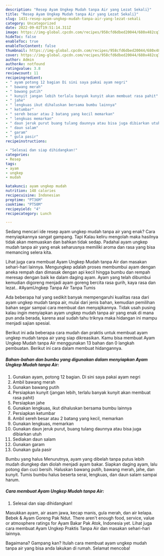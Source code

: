 ```yaml
---
description: "Resep Ayam Ungkep Mudah tanpa Air yang Lezat Sekali}"
title: "Resep Ayam Ungkep Mudah tanpa Air yang Lezat Sekali}"
slug: 1431-resep-ayam-ungkep-mudah-tanpa-air-yang-lezat-sekali
category: Uncategorized
date: 2022-09-02T19:51:14.311Z
image: https://img-global.cpcdn.com/recipes/958cfd6dbed20044/680x482cq70/ayam-ungkep-mudah-tanpa-air-foto-resep-utama.jpg
hideToc: false
enableToc: true
enableTocContent: false
thumbnail: https://img-global.cpcdn.com/recipes/958cfd6dbed20044/680x482cq70/ayam-ungkep-mudah-tanpa-air-foto-resep-utama.jpg
cover: https://img-global.cpcdn.com/recipes/958cfd6dbed20044/680x482cq70/ayam-ungkep-mudah-tanpa-air-foto-resep-utama.jpg
author: Admin
authorAv: notfound
ratingvalue: 3.8
reviewcount: 11
recipeingredient:
- " ayam potong 12 bagian Di sini saya pakai ayam negri"
- " bawang merah"
- " bawang putih"
- " kunyit jangan lebih terlalu banyak kunyit akan membuat rasa pahit"
- " jahe"
- " lengkuas ikut dihaluskan bersama bumbu lainnya"
- " ketumbar"
- " sereh besar atau 2 batang yang kecil memarkan"
- " lengkuas memarkan"
- " daun jeruk purut buang tulang daunnya atau bisa juga dibiarkan utuh"
- " daun salam"
- " garam"
- " gula pasir"
recipeinstructions:

- "Selesai dan siap dihidangkan!"
categories:
- Resep
tags:
- ayam
- ungkep
- mudah

katakunci: ayam ungkep mudah 
nutrition: 148 calories
recipecuisine: Indonesian
preptime: "PT36M"
cooktime: "PT50M"
recipeyield: "4"
recipecategory: Lunch

---
```



Sedang mencari ide resep ayam ungkep mudah tanpa air yang enak? Cara menyiapkannya sangat gampang. Tapi Kalau keliru mengolah maka hasilnya tidak akan memuaskan dan bahkan tidak sedap. Padahal ayam ungkep mudah tanpa air yang enak seharusnya memiliki aroma dan rasa yang bisa memancing selera kita.


Lihat juga cara membuat Ayam Ungkep Mudah tanpa Air dan masakan sehari-hari lainnya. Mengungkep adalah proses membumbui ayam dengan aneka rempah dan dimasak dengan api kecil hingga bumbu dan rempah meresap dengan baik ke dalam daging ayam. Ayam yang telah dibumbui kemudian digoreng menjadi ayam goreng bercita rasa gurih, kaya rasa dan lezat.. #AyamUngkep Tanpa Air Tanpa Tumis

Ada beberapa hal yang sedikit banyak mempengaruhi kualitas rasa dari ayam ungkep mudah tanpa air, mulai dari jenis bahan, kemudian pemilihan bahan segar sampai cara membuat dan menyajikannya. Tidak usah pusing kalau ingin menyiapkan ayam ungkep mudah tanpa air yang enak di mana pun anda berada, karena asal sudah tahu triknya maka hidangan ini mampu menjadi sajian spesial.


Berikut ini ada beberapa cara mudah dan praktis untuk membuat ayam ungkep mudah tanpa air yang siap dikreasikan. Kamu bisa membuat Ayam Ungkep Mudah tanpa Air menggunakan 13 bahan dan 0 langkah pembuatan. Berikut ini cara dalam membuat hidangannya.

<!--inarticleads1-->

##### Bahan-bahan dan bumbu yang digunakan dalam menyiapkan Ayam Ungkep Mudah tanpa Air:

1. Gunakan  ayam, potong 12 bagian. Di sini saya pakai ayam negri
1. Ambil  bawang merah
1. Gunakan  bawang putih
1. Persiapkan  kunyit (jangan lebih, terlalu banyak kunyit akan membuat rasa pahit)
1. Persiapkan  jahe
1. Gunakan  lengkuas, ikut dihaluskan bersama bumbu lainnya
1. Persiapkan  ketumbar
1. Ambil  sereh besar atau 2 batang yang kecil, memarkan
1. Gunakan  lengkuas, memarkan
1. Gunakan  daun jeruk purut, buang tulang daunnya atau bisa juga dibiarkan utuh
1. Sediakan  daun salam
1. Gunakan  garam
1. Gunakan  gula pasir


Bumbu yang halus Menurutnya, ayam yang dibelah tanpa putus lebih mudah diungkep dan diolah menjadi ayam bakar. Siapkan daging ayam, lalu potong dan cuci bersih. Haluskan bawang putih, bawang merah, jahe, dan kunyit. Tumis bumbu halus beserta serai, lengkuas, dan daun salam sampai harum. 

<!--inarticleads2-->

##### Cara membuat Ayam Ungkep Mudah tanpa Air:


1. Selesai dan siap dihidangkan!

Masukkan ayam, air asam jawa, kecap manis, gula merah, dan air kelapa. Bebek &amp; Ayam Goreng Pak Ndut. There aren&#39;t enough food, service, value or atmosphere ratings for Ayam Bakar Pak Atok, Indonesia yet. Lihat juga cara membuat Ayam Ungkep Praktis Tanpa Air dan masakan sehari-hari lainnya. 

Bagaimana? Gampang kan? Itulah cara membuat ayam ungkep mudah tanpa air yang bisa anda lakukan di rumah. Selamat mencoba!
